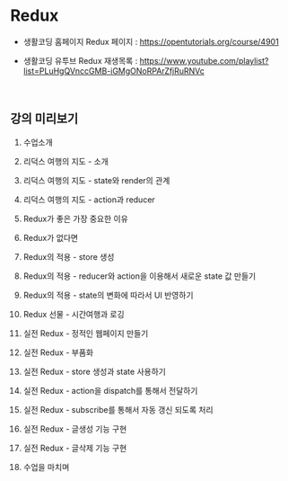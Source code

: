 # Redux

- 생활코딩 홈페이지 Redux 페이지 : <https://opentutorials.org/course/4901>

- 생활코딩 유투브 Redux 재생목록 : <https://www.youtube.com/playlist?list=PLuHgQVnccGMB-iGMgONoRPArZfjRuRNVc>

<br>

## 강의 미리보기

1. 수업소개

2. 리덕스 여행의 지도 - 소개

3. 리덕스 여행의 지도 - state와 render의 관계

4. 리덕스 여행의 지도 - action과 reducer

5. Redux가 좋은 가장 중요한 이유

6. Redux가 없다면

7. Redux의 적용 - store 생성

8. Redux의 적용 - reducer와 action을 이용해서 새로운 state 값 만들기

9. Redux의 적용 - state의 변화에 따라서 UI 반영하기

10. Redux 선물 - 시간여행과 로깅

11. 실전 Redux - 정적인 웹페이지 만들기

12. 실전 Redux - 부품화

13. 실전 Redux - store 생성과 state 사용하기

14. 실전 Redux - action을 dispatch를 통해서 전달하기

15. 실전 Redux - subscribe를 통해서 자동 갱신 되도록 처리

16. 실전 Redux - 글생성 기능 구현

17. 실전 Redux - 글삭제 기능 구현

18. 수업을 마치며